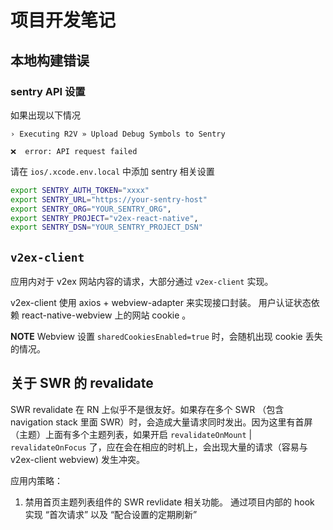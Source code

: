 # 项目开发笔记

## 本地构建错误

### sentry API 设置

如果出现以下情况

```
› Executing R2V » Upload Debug Symbols to Sentry

❌  error: API request failed
```

请在 `ios/.xcode.env.local` 中添加 sentry 相关设置

```bash
export SENTRY_AUTH_TOKEN="xxxx"
export SENTRY_URL="https://your-sentry-host"
export SENTRY_ORG="YOUR_SENTRY_ORG",
export SENTRY_PROJECT="v2ex-react-native",
export SENTRY_DSN="YOUR_SENTRY_PROJECT_DSN"
```

## `v2ex-client`

应用内对于 v2ex 网站内容的请求，大部分通过 `v2ex-client` 实现。

v2ex-client 使用 axios + webview-adapter 来实现接口封装。 用户认证状态依赖 react-native-webview 上的网站 cookie 。

**NOTE** Webview 设置 `sharedCookiesEnabled=true` 时，会随机出现 cookie 丢失的情况。

## 关于 SWR 的 revalidate

SWR revalidate 在 RN 上似乎不是很友好。如果存在多个 SWR （包含 navigation stack 里面 SWR）时，会造成大量请求同时发出。因为这里有首屏（主题）上面有多个主题列表，如果开启 `revalidateOnMount` | `revalidateOnFocus` 了，应在会在相应的时机上，会出现大量的请求（容易与 v2ex-client webview) 发生冲突。

应用内策略：

1. 禁用首页主题列表组件的 SWR revlidate 相关功能。 通过项目内部的 hook 实现 “首次请求” 以及 “配合设置的定期刷新”
